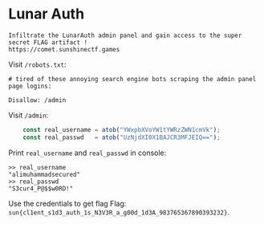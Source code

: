 # Lunar Auth

```
Infiltrate the LunarAuth admin panel and gain access to the super secret FLAG artifact !
https://comet.sunshinectf.games 
```

Visit `/robots.txt`:

```
# tired of these annoying search engine bots scraping the admin panel page logins:

Disallow: /admin
```

Visit `/admin`:

```js
    const real_username = atob("YWxpbXVoYW1tYWRzZWN1cmVk");
    const real_passwd   = atob("UzNjdXI0X1BAJCR3MFJEIQ==");
```

Print `real_username` and `real_passwd` in console:

```
>> real_username
"alimuhammadsecured"
>> real_passwd
"S3cur4_P@$$w0RD!" 
```

Use the credentials to get flag
Flag: `sun{cl1ent_s1d3_auth_1s_N3V3R_a_g00d_1d3A_983765367890393232}`.
